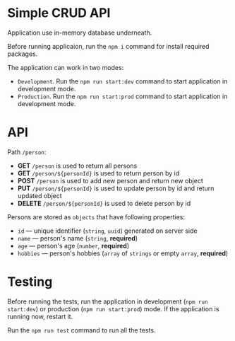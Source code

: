 # Simple CRUD API
Application use in-memory database underneath.

Before running applicaion, run the `npm i` command for install required packages.

The application can work in two modes:
* `Development`. Run the `npm run start:dev` command to start application in development mode.
* `Production`. Run the `npm run start:prod` command to start application in development mode.

# API
Path `/person`:
* **GET** `/person` is used to return all persons
* **GET** `/person/${personId}` is used to return person by id
* **POST** `/person` is used to add new person and return new object
* **PUT** `/person/${personId}` is used to update person by id and return updated object
* **DELETE** `/person/${personId}` is used to delete person by id

Persons are stored as `objects` that have following properties:
* `id` — unique identifier (`string`, `uuid`) generated on server side
* `name` — person's name (`string`, **required**)
* `age` — person's age (`number`, **required**)
* `hobbies` — person's hobbies (`array` of `strings` or empty `array`, **required**)

# Testing
Before running the tests, run the application in development (`npm run start:dev`) or production (`npm run start:prod`) mode. If the application is running now, restart it.

Run the `npm run test` command to run all the tests.